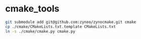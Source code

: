 # cmake_tools

```sh
git submodule add git@github.com:zyneo/zynocmake.git cmake
cp ./cmake/CMakeLists.txt.template CMakeLists.txt
ln -s ./cmake/cmake.py cmake.py
```

